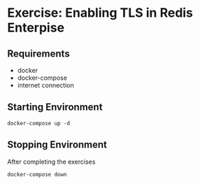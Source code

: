 # Exercise: Enabling TLS in Redis Enterpise

## Requirements

- docker
- docker-compose
- internet connection

## Starting Environment

```
docker-compose up -d
```

## Stopping Environment

After completing the exercises

```
docker-compose down
```

